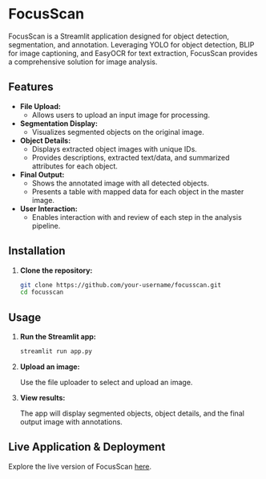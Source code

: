 # FocusScan

FocusScan is a Streamlit application designed for object detection, segmentation, and annotation. Leveraging YOLO for object detection, BLIP for image captioning, and EasyOCR for text extraction, FocusScan provides a comprehensive solution for image analysis.

## Features

- **File Upload:**
  - Allows users to upload an input image for processing.
- **Segmentation Display:**
  - Visualizes segmented objects on the original image.
- **Object Details:**
  - Displays extracted object images with unique IDs.
  - Provides descriptions, extracted text/data, and summarized attributes for each object.
- **Final Output:**
  - Shows the annotated image with all detected objects.
  - Presents a table with mapped data for each object in the master image.
- **User Interaction:**
  - Enables interaction with and review of each step in the analysis pipeline.

## Installation

1. **Clone the repository:**

   ```bash
   git clone https://github.com/your-username/focusscan.git
   cd focusscan

## Usage

1. **Run the Streamlit app:**

   ```bash
   streamlit run app.py

 2. **Upload an image:**

    Use the file uploader to select and upload an image.

 3. **View results:**

    The app will display segmented objects, object details, and the final output image with annotations.

## Live Application & Deployment
Explore the live version of FocusScan [here](https://isheeta-sharma-wasserstoff-aiinterntask.onrender.com).



